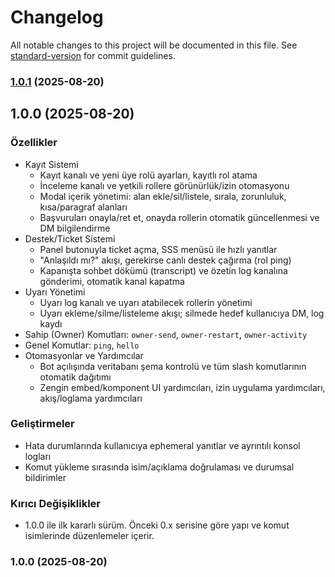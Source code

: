 # Changelog

All notable changes to this project will be documented in this file. See [standard-version](https://github.com/conventional-changelog/standard-version) for commit guidelines.

### [1.0.1](https://github.com/GokhanGuclu/zoko/compare/v1.0.0...v1.0.1) (2025-08-20)

## 1.0.0 (2025-08-20)

### Özellikler
- Kayıt Sistemi
  - Kayıt kanalı ve yeni üye rolü ayarları, kayıtlı rol atama
  - İnceleme kanalı ve yetkili rollere görünürlük/izin otomasyonu
  - Modal içerik yönetimi: alan ekle/sil/listele, sırala, zorunluluk, kısa/paragraf alanları
  - Başvuruları onayla/ret et, onayda rollerin otomatik güncellenmesi ve DM bilgilendirme
- Destek/Ticket Sistemi
  - Panel butonuyla ticket açma, SSS menüsü ile hızlı yanıtlar
  - "Anlaşıldı mı?" akışı, gerekirse canlı destek çağırma (rol ping)
  - Kapanışta sohbet dökümü (transcript) ve özetin log kanalına gönderimi, otomatik kanal kapatma
- Uyarı Yönetimi
  - Uyarı log kanalı ve uyarı atabilecek rollerin yönetimi
  - Uyarı ekleme/silme/listeleme akışı; silmede hedef kullanıcıya DM, log kaydı
- Sahip (Owner) Komutları: `owner-send`, `owner-restart`, `owner-activity`
- Genel Komutlar: `ping`, `hello`
- Otomasyonlar ve Yardımcılar
  - Bot açılışında veritabanı şema kontrolü ve tüm slash komutlarının otomatik dağıtımı
  - Zengin embed/komponent UI yardımcıları, izin uygulama yardımcıları, akış/loglama yardımcıları

### Geliştirmeler
- Hata durumlarında kullanıcıya ephemeral yanıtlar ve ayrıntılı konsol logları
- Komut yükleme sırasında isim/açıklama doğrulaması ve durumsal bildirimler

### Kırıcı Değişiklikler
- 1.0.0 ile ilk kararlı sürüm. Önceki 0.x serisine göre yapı ve komut isimlerinde düzenlemeler içerir.

### 1.0.0 (2025-08-20)
